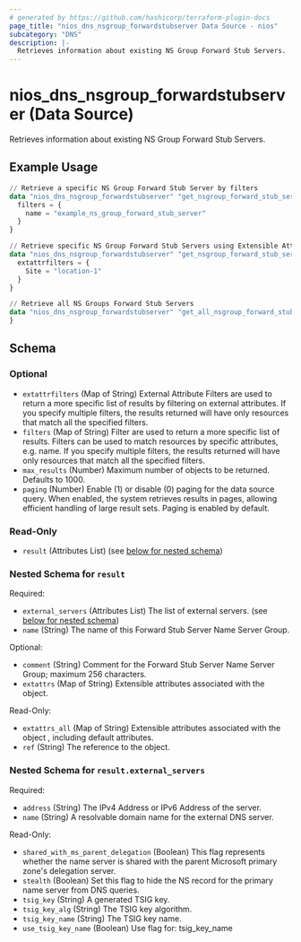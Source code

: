 ```yaml
---
# generated by https://github.com/hashicorp/terraform-plugin-docs
page_title: "nios_dns_nsgroup_forwardstubserver Data Source - nios"
subcategory: "DNS"
description: |-
  Retrieves information about existing NS Group Forward Stub Servers.
---
```


# nios_dns_nsgroup_forwardstubserver (Data Source)

Retrieves information about existing NS Group Forward Stub Servers.

## Example Usage

```terraform
// Retrieve a specific NS Group Forward Stub Server by filters
data "nios_dns_nsgroup_forwardstubserver" "get_nsgroup_forward_stub_server_using_filters" {
  filters = {
    name = "example_ns_group_forward_stub_server"
  }
}

// Retrieve specific NS Group Forward Stub Servers using Extensible Attributes
data "nios_dns_nsgroup_forwardstubserver" "get_nsgroup_forward_stub_server_using_extensible_attributes" {
  extattrfilters = {
    Site = "location-1"
  }
}

// Retrieve all NS Groups Forward Stub Servers
data "nios_dns_nsgroup_forwardstubserver" "get_all_nsgroup_forward_stub_servers" {
}
```

<!-- schema generated by tfplugindocs -->
## Schema

### Optional

- `extattrfilters` (Map of String) External Attribute Filters are used to return a more specific list of results by filtering on external attributes. If you specify multiple filters, the results returned will have only resources that match all the specified filters.
- `filters` (Map of String) Filter are used to return a more specific list of results. Filters can be used to match resources by specific attributes, e.g. name. If you specify multiple filters, the results returned will have only resources that match all the specified filters.
- `max_results` (Number) Maximum number of objects to be returned. Defaults to 1000.
- `paging` (Number) Enable (1) or disable (0) paging for the data source query. When enabled, the system retrieves results in pages, allowing efficient handling of large result sets. Paging is enabled by default.

### Read-Only

- `result` (Attributes List) (see [below for nested schema](#nestedatt--result))

<a id="nestedatt--result"></a>
### Nested Schema for `result`

Required:

- `external_servers` (Attributes List) The list of external servers. (see [below for nested schema](#nestedatt--result--external_servers))
- `name` (String) The name of this Forward Stub Server Name Server Group.

Optional:

- `comment` (String) Comment for the Forward Stub Server Name Server Group; maximum 256 characters.
- `extattrs` (Map of String) Extensible attributes associated with the object.

Read-Only:

- `extattrs_all` (Map of String) Extensible attributes associated with the object , including default attributes.
- `ref` (String) The reference to the object.

<a id="nestedatt--result--external_servers"></a>
### Nested Schema for `result.external_servers`

Required:

- `address` (String) The IPv4 Address or IPv6 Address of the server.
- `name` (String) A resolvable domain name for the external DNS server.

Read-Only:

- `shared_with_ms_parent_delegation` (Boolean) This flag represents whether the name server is shared with the parent Microsoft primary zone's delegation server.
- `stealth` (Boolean) Set this flag to hide the NS record for the primary name server from DNS queries.
- `tsig_key` (String) A generated TSIG key.
- `tsig_key_alg` (String) The TSIG key algorithm.
- `tsig_key_name` (String) The TSIG key name.
- `use_tsig_key_name` (Boolean) Use flag for: tsig_key_name
